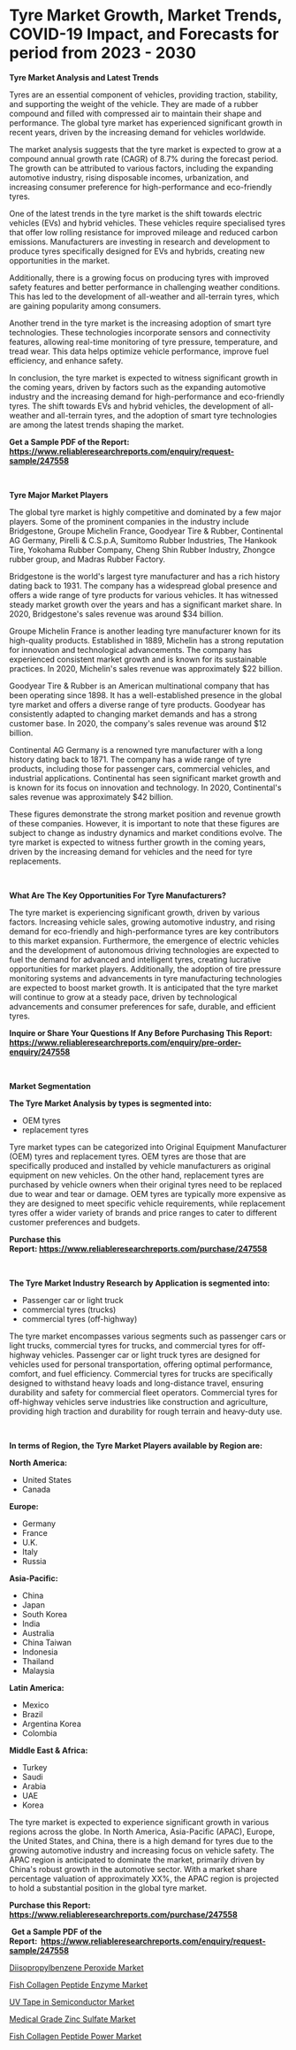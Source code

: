 <p><h1>Tyre Market Growth, Market Trends, COVID-19 Impact, and Forecasts for period from 2023 - 2030</h1></p><p><strong>Tyre Market Analysis and Latest Trends</strong></p>
<p><p>Tyres are an essential component of vehicles, providing traction, stability, and supporting the weight of the vehicle. They are made of a rubber compound and filled with compressed air to maintain their shape and performance. The global tyre market has experienced significant growth in recent years, driven by the increasing demand for vehicles worldwide.</p><p>The market analysis suggests that the tyre market is expected to grow at a compound annual growth rate (CAGR) of 8.7% during the forecast period. The growth can be attributed to various factors, including the expanding automotive industry, rising disposable incomes, urbanization, and increasing consumer preference for high-performance and eco-friendly tyres.</p><p>One of the latest trends in the tyre market is the shift towards electric vehicles (EVs) and hybrid vehicles. These vehicles require specialised tyres that offer low rolling resistance for improved mileage and reduced carbon emissions. Manufacturers are investing in research and development to produce tyres specifically designed for EVs and hybrids, creating new opportunities in the market.</p><p>Additionally, there is a growing focus on producing tyres with improved safety features and better performance in challenging weather conditions. This has led to the development of all-weather and all-terrain tyres, which are gaining popularity among consumers.</p><p>Another trend in the tyre market is the increasing adoption of smart tyre technologies. These technologies incorporate sensors and connectivity features, allowing real-time monitoring of tyre pressure, temperature, and tread wear. This data helps optimize vehicle performance, improve fuel efficiency, and enhance safety.</p><p>In conclusion, the tyre market is expected to witness significant growth in the coming years, driven by factors such as the expanding automotive industry and the increasing demand for high-performance and eco-friendly tyres. The shift towards EVs and hybrid vehicles, the development of all-weather and all-terrain tyres, and the adoption of smart tyre technologies are among the latest trends shaping the market.</p></p>
<p><strong>Get a Sample PDF of the Report:&nbsp; <a href="https://www.reliableresearchreports.com/enquiry/request-sample/247558">https://www.reliableresearchreports.com/enquiry/request-sample/247558</a></strong></p>
<p>&nbsp;</p>
<p><strong>Tyre Major Market Players</strong></p>
<p><p>The global tyre market is highly competitive and dominated by a few major players. Some of the prominent companies in the industry include Bridgestone, Groupe Michelin France, Goodyear Tire & Rubber, Continental AG Germany, Pirelli & C.S.p.A, Sumitomo Rubber Industries, The Hankook Tire, Yokohama Rubber Company, Cheng Shin Rubber Industry, Zhongce rubber group, and Madras Rubber Factory.</p><p>Bridgestone is the world's largest tyre manufacturer and has a rich history dating back to 1931. The company has a widespread global presence and offers a wide range of tyre products for various vehicles. It has witnessed steady market growth over the years and has a significant market share. In 2020, Bridgestone's sales revenue was around $34 billion.</p><p>Groupe Michelin France is another leading tyre manufacturer known for its high-quality products. Established in 1889, Michelin has a strong reputation for innovation and technological advancements. The company has experienced consistent market growth and is known for its sustainable practices. In 2020, Michelin's sales revenue was approximately $22 billion.</p><p>Goodyear Tire & Rubber is an American multinational company that has been operating since 1898. It has a well-established presence in the global tyre market and offers a diverse range of tyre products. Goodyear has consistently adapted to changing market demands and has a strong customer base. In 2020, the company's sales revenue was around $12 billion.</p><p>Continental AG Germany is a renowned tyre manufacturer with a long history dating back to 1871. The company has a wide range of tyre products, including those for passenger cars, commercial vehicles, and industrial applications. Continental has seen significant market growth and is known for its focus on innovation and technology. In 2020, Continental's sales revenue was approximately $42 billion.</p><p>These figures demonstrate the strong market position and revenue growth of these companies. However, it is important to note that these figures are subject to change as industry dynamics and market conditions evolve. The tyre market is expected to witness further growth in the coming years, driven by the increasing demand for vehicles and the need for tyre replacements.</p></p>
<p>&nbsp;</p>
<p><strong>What Are The Key Opportunities For Tyre Manufacturers?</strong></p>
<p><p>The tyre market is experiencing significant growth, driven by various factors. Increasing vehicle sales, growing automotive industry, and rising demand for eco-friendly and high-performance tyres are key contributors to this market expansion. Furthermore, the emergence of electric vehicles and the development of autonomous driving technologies are expected to fuel the demand for advanced and intelligent tyres, creating lucrative opportunities for market players. Additionally, the adoption of tire pressure monitoring systems and advancements in tyre manufacturing technologies are expected to boost market growth. It is anticipated that the tyre market will continue to grow at a steady pace, driven by technological advancements and consumer preferences for safe, durable, and efficient tyres.</p></p>
<p><strong>Inquire or Share Your Questions If Any Before Purchasing This Report: <a href="https://www.reliableresearchreports.com/enquiry/pre-order-enquiry/247558">https://www.reliableresearchreports.com/enquiry/pre-order-enquiry/247558</a></strong></p>
<p>&nbsp;</p>
<p><strong>Market Segmentation</strong></p>
<p><strong>The Tyre Market Analysis by types is segmented into:</strong></p>
<p><ul><li>OEM tyres</li><li>replacement tyres</li></ul></p>
<p><p>Tyre market types can be categorized into Original Equipment Manufacturer (OEM) tyres and replacement tyres. OEM tyres are those that are specifically produced and installed by vehicle manufacturers as original equipment on new vehicles. On the other hand, replacement tyres are purchased by vehicle owners when their original tyres need to be replaced due to wear and tear or damage. OEM tyres are typically more expensive as they are designed to meet specific vehicle requirements, while replacement tyres offer a wider variety of brands and price ranges to cater to different customer preferences and budgets.</p></p>
<p><strong>Purchase this Report:&nbsp;<a href="https://www.reliableresearchreports.com/purchase/247558">https://www.reliableresearchreports.com/purchase/247558</a></strong></p>
<p>&nbsp;</p>
<p><strong>The Tyre Market Industry Research by Application is segmented into:</strong></p>
<p><ul><li>Passenger car or light truck</li><li>commercial tyres (trucks)</li><li>commercial tyres (off-highway)</li></ul></p>
<p><p>The tyre market encompasses various segments such as passenger cars or light trucks, commercial tyres for trucks, and commercial tyres for off-highway vehicles. Passenger car or light truck tyres are designed for vehicles used for personal transportation, offering optimal performance, comfort, and fuel efficiency. Commercial tyres for trucks are specifically designed to withstand heavy loads and long-distance travel, ensuring durability and safety for commercial fleet operators. Commercial tyres for off-highway vehicles serve industries like construction and agriculture, providing high traction and durability for rough terrain and heavy-duty use.</p></p>
<p>&nbsp;</p>
<p><strong>In terms of Region, the Tyre Market Players available by Region are:</strong></p>
<p>
    <p> <strong> North America: </strong>
        <ul>
            <li>United States</li>
            <li>Canada</li>
        </ul>
        </p> 
    <p> <strong> Europe: </strong>
        <ul>
            <li>Germany</li>
            <li>France</li>
            <li>U.K.</li>
            <li>Italy</li>
            <li>Russia</li>
        </ul>
        </p> 
    <p> <strong> Asia-Pacific: </strong>
        <ul>
            <li>China</li>
            <li>Japan</li>
            <li>South Korea</li>
            <li>India</li>
            <li>Australia</li>
            <li>China Taiwan</li>
            <li>Indonesia</li>
            <li>Thailand</li>
            <li>Malaysia</li>
        </ul>
        </p> 
    <p> <strong> Latin America: </strong>
        <ul>
            <li>Mexico</li>
            <li>Brazil</li>
            <li>Argentina Korea</li>
            <li>Colombia</li>
        </ul>
        </p> 
    <p> <strong> Middle East & Africa: </strong>
        <ul>
            <li>Turkey</li>
            <li>Saudi</li>
            <li>Arabia</li>
            <li>UAE</li>
            <li>Korea</li>
        </ul>
    </p>
    </p>
<p><p>The tyre market is expected to experience significant growth in various regions across the globe. In North America, Asia-Pacific (APAC), Europe, the United States, and China, there is a high demand for tyres due to the growing automotive industry and increasing focus on vehicle safety. The APAC region is anticipated to dominate the market, primarily driven by China's robust growth in the automotive sector. With a market share percentage valuation of approximately XX%, the APAC region is projected to hold a substantial position in the global tyre market.</p></p>
<p><strong>Purchase this Report: <a href="https://www.reliableresearchreports.com/purchase/247558">https://www.reliableresearchreports.com/purchase/247558</a></strong></p>
<p>&nbsp;<strong>Get a Sample PDF of the Report:&nbsp;&nbsp;<a href="https://www.reliableresearchreports.com/enquiry/request-sample/247558">https://www.reliableresearchreports.com/enquiry/request-sample/247558</a></strong></p>
<p><strong></strong></p>
<p><p><a href="https://medium.com/@fire.honor.safe/diisopropylbenzene-peroxide-market-furnishes-information-on-market-share-market-trends-and-market-41262ec31008">Diisopropylbenzene Peroxide Market</a></p><p><a href="https://medium.com/@earn.only.flood/fish-collagen-peptide-enzyme-market-furnishes-information-on-market-share-market-trends-and-009d590648cf">Fish Collagen Peptide Enzyme Market</a></p><p><a href="https://medium.com/@flee.calm.mark/uv-tape-in-semiconductor-market-report-reveals-the-latest-trends-and-growth-opportunities-of-this-13983dc2f4e5">UV Tape in Semiconductor Market</a></p><p><a href="https://medium.com/@bank.build.unity/medical-grade-zinc-sulfate-market-insights-into-market-cagr-market-trends-and-growth-strategies-fec367d49faa">Medical Grade Zinc Sulfate Market</a></p><p><a href="https://medium.com/@melt.scale.beast/fish-collagen-peptide-power-market-size-cagr-trends-2024-2030-bc538d54edac">Fish Collagen Peptide Power Market</a></p></p>